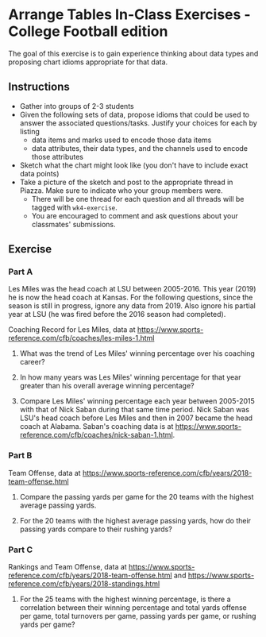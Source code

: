 # Arrange Tables In-Class Exercises - College Football edition

The goal of this exercise is to gain experience thinking about data types and proposing chart idioms appropriate for that data.
 
## Instructions
* Gather into groups of 2-3 students
* Given the following sets of data, propose idioms that could be used to answer the associated questions/tasks.  Justify your choices for each by listing
  * data items and marks used to encode those data items
  * data attributes, their data types, and the channels used to encode those attributes
* Sketch what the chart might look like (you don't have to include exact data points)
* Take a picture of the sketch and post to the appropriate thread in Piazza. Make sure to indicate who your group members were. 
  * There will be one thread for each question and all threads will be tagged with `wk4-exercise`. 
  * You are encouraged to comment and ask questions about your classmates' submissions.

## Exercise

### Part A
Les Miles was the head coach at LSU between 2005-2016.  This year (2019) he is now the head coach at Kansas.  For the following questions, since the season is still in progress, ignore any data from 2019.  Also ignore his partial year at LSU (he was fired before the 2016 season had completed).

Coaching Record for Les Miles, data at https://www.sports-reference.com/cfb/coaches/les-miles-1.html

1) What was the trend of Les Miles' winning percentage over his coaching career?

2) In how many years was Les Miles' winning percentage for that year greater than his overall average winning percentage?

3) Compare Les Miles' winning percentage each year between 2005-2015 with that of Nick Saban during that same time period.  Nick Saban  was LSU's head coach before Les Miles and then in 2007 became the head coach at Alabama.  Saban's coaching data is at https://www.sports-reference.com/cfb/coaches/nick-saban-1.html. 

### Part B
Team Offense, data at https://www.sports-reference.com/cfb/years/2018-team-offense.html

1) Compare the passing yards per game for the 20 teams with the highest average passing yards.

2) For the 20 teams with the highest average passing yards, how do their passing yards compare to their rushing yards?

### Part C
Rankings and Team Offense, data at https://www.sports-reference.com/cfb/years/2018-team-offense.html and https://www.sports-reference.com/cfb/years/2018-standings.html

1) For the 25 teams with the highest winning percentage, is there a correlation between their winning percentage and total yards offense per game, total turnovers per game, passing yards per game, or rushing yards per game?
